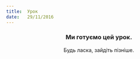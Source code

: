 ```yaml
---
title:  Урок
date:   29/11/2016
---
```


### <center>Ми готуємо цей урок.</center>
<center>Будь ласка, зайдіть пізніше.</center>